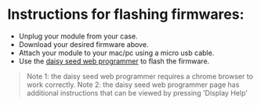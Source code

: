 # Instructions for flashing firmwares:

* Unplug your module from your case.
* Download your desired firmware above.
* Attach your module to your mac/pc using a micro usb cable.
* Use the [daisy seed web programmer](https://electro-smith.github.io/Programmer/) to flash the firmware.

> Note 1: the daisy seed web programmer requires a chrome browser to work correctly.
> Note 2: the daisy seed web programmer page has additional instructions that can be viewed by pressing 'Display Help'